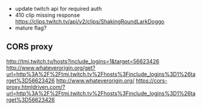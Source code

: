 
- update twitch api for required auth
- 410 clip missing response https://clips.twitch.tv/api/v2/clips/ShakingRoundLarkDoggo
- mature flag?

## CORS proxy

http://tmi.twitch.tv/hosts?include_logins=1&target=56623426
http://www.whateverorigin.org/get?url=http%3A%2F%2Ftmi.twitch.tv%2Fhosts%3Finclude_logins%3D1%26target%3D56623426
http://www.whateverorigin.org/
https://cors-proxy.htmldriven.com/?url=http%3A%2F%2Ftmi.twitch.tv%2Fhosts%3Finclude_logins%3D1%26target%3D56623426
